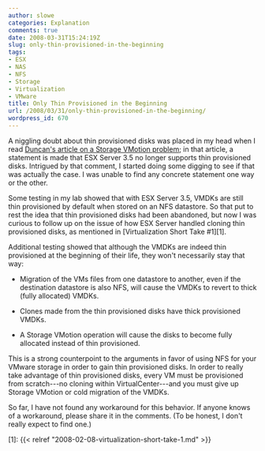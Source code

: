 ```yaml
---
author: slowe
categories: Explanation
comments: true
date: 2008-03-31T15:24:19Z
slug: only-thin-provisioned-in-the-beginning
tags:
- ESX
- NAS
- NFS
- Storage
- Virtualization
- VMware
title: Only Thin Provisioned in the Beginning
url: /2008/03/31/only-thin-provisioned-in-the-beginning/
wordpress_id: 670
---
```


A niggling doubt about thin provisioned disks was placed in my head when I read [Duncan's article on a Storage VMotion problem](http://www.yellow-bricks.com/2008/02/13/storage-vmotion-fails-with-error-message-failed-to-unstun-vm-after-disk-reparent/); in that article, a statement is made that ESX Server 3.5 no longer supports thin provisioned disks. Intrigued by that comment, I started doing some digging to see if that was actually the case. I was unable to find any concrete statement one way or the other.

Some testing in my lab showed that with ESX Server 3.5, VMDKs are still thin provisioned by default when stored on an NFS datastore. So that put to rest the idea that thin provisioned disks had been abandoned, but now I was curious to follow up on the issue of how ESX Server handled cloning thin provisioned disks, as mentioned in [Virtualization Short Take #1][1].

Additional testing showed that although the VMDKs are indeed thin provisioned at the beginning of their life, they won't necessarily stay that way:

* Migration of the VMs files from one datastore to another, even if the destination datastore is also NFS, will cause the VMDKs to revert to thick (fully allocated) VMDKs.

* Clones made from the thin provisioned disks have thick provisioned VMDKs.

* A Storage VMotion operation will cause the disks to become fully allocated instead of thin provisioned.

This is a strong counterpoint to the arguments in favor of using NFS for your VMware storage in order to gain thin provisioned disks. In order to really take advantage of thin provisioned disks, every VM must be provisioned from scratch---no cloning within VirtualCenter---and you must give up Storage VMotion or cold migration of the VMDKs.

So far, I have not found any workaround for this behavior. If anyone knows of a workaround, please share it in the comments. (To be honest, I don't really expect to find one.)

[1]: {{< relref "2008-02-08-virtualization-short-take-1.md" >}}

